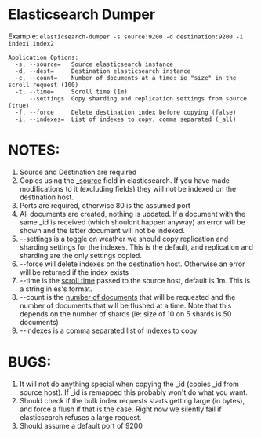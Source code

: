 Elasticsearch Dumper
===

Example: ```elasticsearch-dumper -s source:9200 -d destination:9200 -i index1,index2```

```
Application Options:
  -s, --source=   Source elasticsearch instance
  -d, --dest=     Destination elasticsearch instance
  -c, --count=    Number of documents at a time: ie "size" in the scroll request (100)
  -t, --time=     Scroll time (1m)
      --settings  Copy sharding and replication settings from source (true)
  -f, --force     Delete destination index before copying (false)
  -i, --indexes=  List of indexes to copy, comma separated (_all)
```

NOTES:
==

1. Source and Destination are required
1. Copies using the [_source](http://www.elasticsearch.org/guide/en/elasticsearch/reference/current/mapping-source-field.html) field in elasticsearch. If you have made modifications to it (excluding fields) they will not be indexed on the destination host.
1. Ports are required, otherwise 80 is the assumed port
1. All documents are created, nothing is updated. If a document with the same _id is received (which shouldnt happen anyway) an error will be shown and the latter document will not be indexed.
1. --settings is a toggle on weather we should copy replication and sharding settings for the indexes. This is the default, and replication and sharding are the only settings copied.
1. --force will delete indexes on the destination host. Otherwise an error will be returned if the index exists
1. --time is the [scroll time](http://www.elasticsearch.org/guide/en/elasticsearch/reference/current/search-request-scroll.html#scroll-search-context) passed to the source host, default is 1m. This is a string in es's format.
1. --count is the [number of documents](http://www.elasticsearch.org/guide/en/elasticsearch/reference/current/search-request-scroll.html#scroll-scan) that will be requested and the number of documents that will be flushed at a time. Note that this depends on the number of shards (ie: size of 10 on 5 shards is 50 documents)
1. --indexes is a comma separated list of indexes to copy

BUGS:
==

1. It will not do anything special when copying the _id (copies _id from source host). If _id is remapped this probably won't do what you want.
1. Should check if the bulk index requests starts getting large (in bytes), and force a flush if that is the case. Right now we silently fail if elasticsearch refuses a large request.
1. Should assume a default port of 9200
